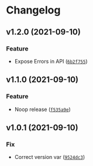 # Changelog

<!--next-version-placeholder-->

## v1.2.0 (2021-09-10)
### Feature
* Expose Errors in API ([`6b2f755`](https://github.com/eifinger/aiohere/commit/6b2f75561262aecb007e9916b728bc66456171c1))

## v1.1.0 (2021-09-10)
### Feature
* Noop release ([`f535a9e`](https://github.com/eifinger/aiohere/commit/f535a9e467241157f521dded3a4db2f045dc9b1b))

## v1.0.1 (2021-09-10)
### Fix
* Correct version var ([`9524dc3`](https://github.com/eifinger/aiohere/commit/9524dc308dacfb8b5f1bb7d79a8d29b9e501d084))
